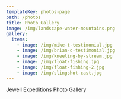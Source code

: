 ```yaml
---
templateKey: photos-page
path: /photos
title: Photo Gallery
image: /img/landscape-water-mountains.png
gallery:
  items:
    - image: /img/mike-t-testimonial.jpg
    - image: /img/brian-c-testimonial.jpg
    - image: /img/kneeling-by-stream.jpg
    - image: /img/float-fishing.jpg
    - image: /img/float-fishing-2.jpg
    - image: /img/slingshot-cast.jpg
---
```

J﻿ewell Expeditions Photo Gallery